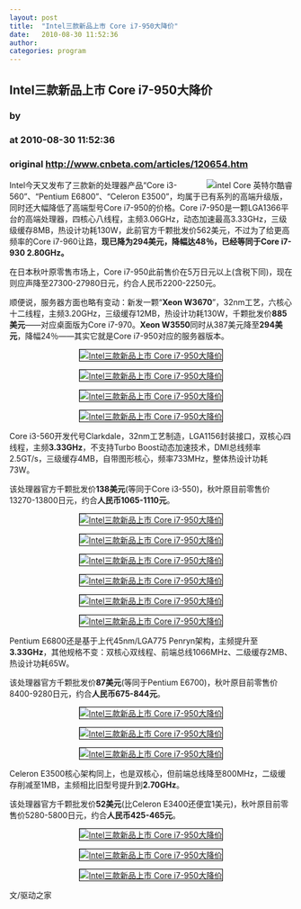 ```yaml
---
layout: post
title:  "Intel三款新品上市 Core i7-950大降价"
date:   2010-08-30 11:52:36
author: 
categories: program
---
```


## Intel三款新品上市 Core i7-950大降价
### by 
### at 2010-08-30 11:52:36
### original <http://www.cnbeta.com/articles/120654.htm>

<div><a rel="nofollow" href="http://www.cnbeta.com/topics/159.htm"><img src="http://img.cnbeta.com/topics/2010-4-9%208-29-36.gif" alt="intel Core 英特尔酷睿" name="sign" align="right"></a>
        <p>Intel今天又发布了三款新的处理器产品“Core i3-560”、“Pentium E6800”、“Celeron E3500”，均属于已有系列的高端升级版，同时还大幅降低了高端型号Core i7-950的价格。Core i7-950是一颗LGA1366平台的高端处理器，四核心八线程，主频3.06GHz，动态加速最高3.33GHz，三级级缓存8MB，热设计功耗130W，此前官方千颗批发价562美元，不过为了给更高频率的Core i7-960让路，<strong>现已降为294美元，降幅达48％，已经等同于Core i7-930 2.80GHz。</strong></p>
		<p><p>在日本秋叶原零售市场上，Core i7-950此前售价在5万日元以上(含税下同)，现在则应声降至27300-27980日元，约合人民币2200-2250元。</p>
<p>顺便说，服务器方面也略有变动：新发一颗“<strong>Xeon W3670</strong>”，32nm工艺，六核心十二线程，主频3.20GHz，三级缓存12MB，热设计功耗130W，千颗批发价<strong>885美元</strong>——对应桌面版为Core i7-970。<strong>Xeon W3550</strong>同时从387美元降至<strong>294美元</strong>，降幅24％——其实它就是Core i7-950对应的服务器版本。</p>
<p align="center"><a rel="nofollow" href="http://news.mydrivers.com/Img/20100830/11392506.jpg"><img alt="Intel三款新品上市 Core i7-950大降价" style="border:1px solid black" src="http://news.mydrivers.com/Img/20100830/S11392506.jpg"></a></p>
<p align="center"><a rel="nofollow" href="http://news.mydrivers.com/Img/20100830/11392523.jpg"><img alt="Intel三款新品上市 Core i7-950大降价" style="border:1px solid black" src="http://news.mydrivers.com/Img/20100830/S11392523.jpg"></a></p>
<p align="center"><a rel="nofollow" href="http://news.mydrivers.com/Img/20100830/11392541.jpg"><img alt="Intel三款新品上市 Core i7-950大降价" style="border:1px solid black" src="http://news.mydrivers.com/Img/20100830/S11392541.jpg"></a></p>
<p align="center"><a rel="nofollow" href="http://news.mydrivers.com/Img/20100830/11392556.jpg"><img alt="Intel三款新品上市 Core i7-950大降价" style="border:1px solid black" src="http://news.mydrivers.com/Img/20100830/S11392556.jpg"></a></p>
<p>Core i3-560开发代号Clarkdale，32nm工艺制造，LGA1156封装接口，双核心四线程，主频<strong>3.33GHz</strong>，不支持Turbo Boost动态加速技术，DMI总线频率2.5GT/s，三级缓存4MB，自带图形核心，频率733MHz，整体热设计功耗73W。</p>
<p>该处理器官方千颗批发价<strong>138美元</strong>(等同于Core i3-550)，秋叶原目前零售价13270-13800日元，约合<strong>人民币1065-1110元</strong>。 </p>
<p align="center"><a rel="nofollow" href="http://news.mydrivers.com/Img/20100830/11392572.jpg"><img alt="Intel三款新品上市 Core i7-950大降价" style="border:1px solid black" src="http://news.mydrivers.com/Img/20100830/S11392572.jpg"></a></p>
<p align="center"><a rel="nofollow" href="http://news.mydrivers.com/Img/20100830/11395430.jpg"><img alt="Intel三款新品上市 Core i7-950大降价" style="border:1px solid black" src="http://news.mydrivers.com/Img/20100830/S11395430.jpg"></a></p>
<p align="center"><a rel="nofollow" href="http://news.mydrivers.com/Img/20100830/11395445.jpg"><img alt="Intel三款新品上市 Core i7-950大降价" style="border:1px solid black" src="http://news.mydrivers.com/Img/20100830/S11395445.jpg"></a></p>
<p align="center"><a rel="nofollow" href="http://news.mydrivers.com/Img/20100830/11395463.jpg"><img alt="Intel三款新品上市 Core i7-950大降价" style="border:1px solid black" src="http://news.mydrivers.com/Img/20100830/S11395463.jpg"></a></p>
<div>
<p align="center"><a rel="nofollow" href="http://news.mydrivers.com/Img/20100830/11395480.jpg"><img alt="Intel三款新品上市 Core i7-950大降价" style="border:1px solid black" src="http://news.mydrivers.com/Img/20100830/S11395480.jpg"></a></p>
<p align="center"><a rel="nofollow" href="http://news.mydrivers.com/Img/20100830/11395494.jpg"><img alt="Intel三款新品上市 Core i7-950大降价" style="border:1px solid black" src="http://news.mydrivers.com/Img/20100830/S11395494.jpg"></a></p>
<p>Pentium E6800还是基于上代45nm/LGA775 Penryn架构，主频提升至<strong>3.33GHz</strong>，其他规格不变：双核心双线程、前端总线1066MHz、二级缓存2MB、热设计功耗65W。</p>
<p>该处理器官方千颗批发价<strong>87美元</strong>(等同于Pentium E6700)，秋叶原目前零售价8400-9280日元，约合<strong>人民币675-844元</strong>。</p>
<p align="center"><a rel="nofollow" href="http://news.mydrivers.com/Img/20100830/11402489.jpg"><img alt="Intel三款新品上市 Core i7-950大降价" style="border:1px solid black" src="http://news.mydrivers.com/Img/20100830/S11402489.jpg"></a></p>
<p align="center"><a rel="nofollow" href="http://news.mydrivers.com/Img/20100830/11402506.jpg"><img alt="Intel三款新品上市 Core i7-950大降价" style="border:1px solid black" src="http://news.mydrivers.com/Img/20100830/S11402506.jpg"></a></p>
<p align="center"><a rel="nofollow" href="http://news.mydrivers.com/Img/20100830/11402523.jpg"><img alt="Intel三款新品上市 Core i7-950大降价" style="border:1px solid black" src="http://news.mydrivers.com/Img/20100830/S11402523.jpg"></a></p>
<p>Celeron E3500核心架构同上，也是双核心，但前端总线降至800MHz，二级缓存削减至1MB，主频相比旧型号提升到<strong>2.70GHz</strong>。</p>
<p>该处理器官方千颗批发价<strong>52美元</strong>(比Celeron E3400还便宜1美元)，秋叶原目前零售价5280-5800日元，约合<strong>人民币425-465元</strong>。</p>
<p align="center"><a rel="nofollow" href="http://news.mydrivers.com/Img/20100830/11403892.jpg"><img alt="Intel三款新品上市 Core i7-950大降价" style="border:1px solid black" src="http://news.mydrivers.com/Img/20100830/S11403892.jpg"></a></p>
<p align="center"><a rel="nofollow" href="http://news.mydrivers.com/Img/20100830/11403908.jpg"><img alt="Intel三款新品上市 Core i7-950大降价" style="border:1px solid black" src="http://news.mydrivers.com/Img/20100830/S11403908.jpg"></a></p>
<p align="center"><a rel="nofollow" href="http://news.mydrivers.com/Img/20100830/11403925.jpg"><img alt="Intel三款新品上市 Core i7-950大降价" style="border:1px solid black" src="http://news.mydrivers.com/Img/20100830/S11403925.jpg"></a></p>
</div>
<p style="text-align:left">文/驱动之家</p></p></div>